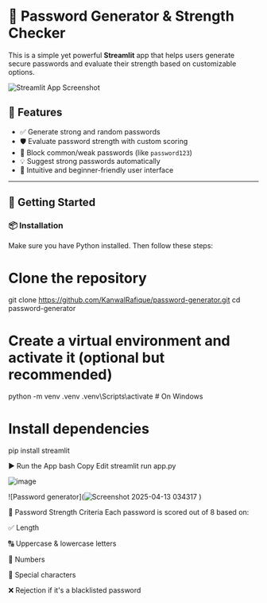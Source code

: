 # 🔐 Password Generator & Strength Checker

This is a simple yet powerful **Streamlit** app that helps users generate secure passwords and evaluate their strength based on customizable options.

![Streamlit App Screenshot](https://img.shields.io/badge/Made%20With-Streamlit-red?style=for-the-badge&logo=streamlit)

## 🌟 Features

- ✅ Generate strong and random passwords
- 🛡️ Evaluate password strength with custom scoring
- 🚫 Block common/weak passwords (like `password123`)
- 💡 Suggest strong passwords automatically
- 🧠 Intuitive and beginner-friendly user interface

---

## 🚀 Getting Started

### 📦 Installation

Make sure you have Python installed. Then follow these steps:

# Clone the repository
git clone https://github.com/KanwalRafique/password-generator.git
cd password-generator

# Create a virtual environment and activate it (optional but recommended)
python -m venv .venv
.venv\Scripts\activate    # On Windows

# Install dependencies
pip install streamlit

▶️ Run the App
bash
Copy
Edit
streamlit run app.py

![image](https://github.com/user-attachments/assets/ec3e90e5-f060-42a7-8211-3eb8303d61c1)

![Password generator](![Screenshot 2025-04-13 034317](https://github.com/user-attachments/assets/67f7d608-5f8b-4393-9cdd-9a9e2e370e2b)
)


🧪 Password Strength Criteria
Each password is scored out of 8 based on:

✅ Length

🔠 Uppercase & lowercase letters

🔢 Numbers

🔣 Special characters

❌ Rejection if it's a blacklisted password

```bash
